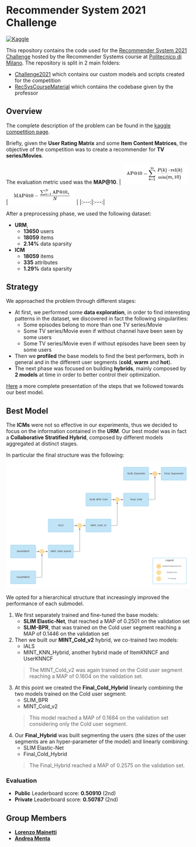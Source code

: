 # Recommender System 2021 Challenge
[![Kaggle](https://img.shields.io/badge/open-kaggle-blue)](https://www.kaggle.com/c/recommender-system-2021-challenge-polimi)

This repository contains the code used for the [Recommender System 2021 Challenge](https://www.kaggle.com/c/recommender-system-2021-challenge-polimi) hosted by the Recommender Systems course at [Politecnico di Milano](https://www.polimi.it/).
The repository is split in 2 main folders:
* [Challenge2021](https://github.com/Menta99/RecSys2021_Mainetti_Menta/tree/main/Challenge2021) which contains our custom models and scripts created for the competition
* [RecSysCourseMaterial](https://github.com/Menta99/RecSys2021_Mainetti_Menta/tree/main/RecSysCourseMaterial) which contains the codebase given by the professor

## Overview

The complete description of the problem can be found in the [kaggle competition page](https://www.kaggle.com/c/recommender-system-2021-challenge-polimi/overview). 

Briefly, given the **User Rating Matrix** and some **Item Content Matrices**, the objective of the competition was to create a recommender for **TV series/Movies**.

The evaluation metric used was the **MAP@10**.
| <img src="assets/AP@10_formula.png" width="180"/> | <img src="assets/MAP@10_formula.png" width="180"/> |
|:---:|:---:| 


After a preprocessing phase, we used the following dataset:

* **URM**, 
  * **13650** users
  * **18059** items
  * **2.14%** data sparsity
* **ICM**
  * **18059** items 
  * **335** attributes
  * **1.29%** data sparsity

## Strategy
We approached the problem through different stages:
* At first, we performed some **data exploration**, in order to find interesting patterns in the dataset, 
we discovered in fact the following singularities:
  * Some episodes belong to more than one TV series/Movie
  * Some TV series/Movie even if without channel have been seen by some users
  * Some TV series/Movie even if without episodes have been seen by some users
* Then we **profiled** the base models to find the best performers, both in general and in the different 
user segments (**cold**, **warm** and **hot**).
* The next phase was focused on building **hybrids**, mainly composed by **2 models** at time in order 
to better control their optimization.

[Here](https://github.com/Menta99/RecSys2021_Mainetti_Menta/blob/main/Presentation.pdf) a more complete presentation of the steps that we followed towards our best model.

## Best Model

The **ICMs** were not so effective in our experiments, thus we decided to focus on the information contained in the **URM**.
Our best model was in fact a **Collaborative Stratified Hybrid**, composed by different models aggregated at distinct stages.

In particular the final structure was the following:

<p align="center">
	<img src="assets/diagram.jpg" alt="Diagram"/>
</p>

We opted for a hierarchical structure that increasingly improved the performance of each submodel. 
1. We first separately trained and fine-tuned the base models: 
	- **SLIM Elastic-Net**, that reached a MAP of 0.2501 on the validation set
	- **SLIM-BPR**, that was trained on the Cold user segment reaching a MAP of 0.1446 on the validation set
2. Then we built our **MINT_Cold_v2** hybrid, we co-trained two models: 
	- IALS 
	- MINT_KNN_Hybrid, another hybrid made of ItemKNNCF and UserKNNCF
	> The MINT_Cold_v2 was again trained on the Cold user segment reaching a MAP of 0.1604 on the validation set.
3. At this point we created the **Final_Cold_Hybrid** linearly combining the two models trained on the Cold user segment:
	- SLIM_BPR
	- MINT_Cold_v2
	> This model reached a MAP of 0.1684 on the validation set considering only the Cold user segment.
4. Our **Final_Hybrid** was built segmenting the users (the sizes of the user segments are an hyper-parameter of the model) and linearly combining:
	- SLIM Elastic-Net
	- Final_Cold_Hybrid
	> The Final_Hybrid reached a MAP of 0.2575 on the validation set.

### Evaluation
- **Public** Leaderboard score: **0.50910** (2nd)
- **Private** Leaderboard score: **0.50787** (2nd)

## Group Members
- [__Lorenzo Mainetti__](https://github.com/LorenzoMainetti)
- [__Andrea Menta__](https://github.com/Menta99)
